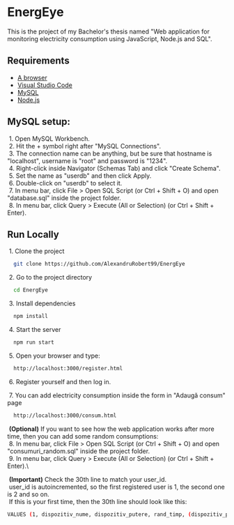 # EnergEye

This is the project of my Bachelor's thesis named "Web application for monitoring electricity consumption using JavaScript, Node.js and SQL".

## Requirements

 - [A browser](https://www.google.com/chrome/)
 - [Visual Studio Code](https://code.visualstudio.com/download)
 - [MySQL](https://dev.mysql.com/downloads/installer/)
 - [Node.js](https://nodejs.org/it/download/current)

 
## MySQL setup:
&nbsp;1. Open MySQL Workbench.\
&nbsp;2. Hit the + symbol right after "MySQL Connections".\
&nbsp;3. The connection name can be anything, but be sure that hostname is "localhost", username is "root" and password is "1234".\
&nbsp;4. Right-click inside Navigator (Schemas Tab) and click "Create Schema".\
&nbsp;5. Set the name as "userdb" and then click Apply.\
&nbsp;6. Double-click on "userdb" to select it.\
&nbsp;7. In menu bar, click File > Open SQL Script (or Ctrl + Shift + O) and open "database.sql" inside the project folder.\
&nbsp;8. In menu bar, click Query > Execute (All or Selection) (or Ctrl + Shift + Enter).



## Run Locally

&nbsp;1. Clone the project

```bash
  git clone https://github.com/AlexandruRobert99/EnergEye
```

&nbsp;2. Go to the project directory

```bash
  cd EnergEye
```

&nbsp;3. Install dependencies

```bash
  npm install
```

&nbsp;4. Start the server

```bash
  npm run start
```

&nbsp;5. Open your browser and type:
```bash
  http://localhost:3000/register.html
```

&nbsp;6. Register yourself and then log in.

&nbsp;7. You can add electricity consumption inside the form in "Adaugă consum" page
```bash
  http://localhost:3000/consum.html
```

&nbsp;**(Optional)** If you want to see how the web application works after more time, then you can add some random consumptions:\
&nbsp;8. In menu bar, click File > Open SQL Script (or Ctrl + Shift + O) and open "consumuri_random.sql" inside the project folder.\
&nbsp;9. In menu bar, click Query > Execute (All or Selection) (or Ctrl + Shift + Enter).\

&nbsp;**(Important)** Check the 30th line to match your user_id.\
&nbsp;user_id is autoincremented, so the first registered user is 1, the second one is 2 and so on. \
&nbsp;If this is your first time, then the 30th line should look like this:
```bash
VALUES (1, dispozitiv_nume, dispozitiv_putere, rand_timp, (dispozitiv_putere * rand_timp / 1000), DATE_SUB(CURDATE(), INTERVAL i DAY));
```